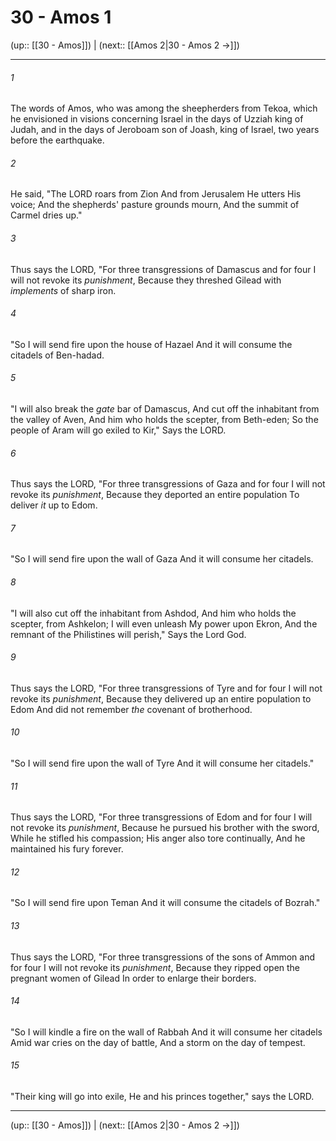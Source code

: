 # 30 - Amos 1

(up:: [[30 - Amos]]) | (next:: [[Amos 2|30 - Amos 2 →]])

***


###### 1 
The words of Amos, who was among the sheepherders from Tekoa, which he envisioned in visions concerning Israel in the days of Uzziah king of Judah, and in the days of Jeroboam son of Joash, king of Israel, two years before the earthquake. 

###### 2 
He said, "The LORD roars from Zion And from Jerusalem He utters His voice; And the shepherds' pasture grounds mourn, And the summit of Carmel dries up." 

###### 3 
Thus says the LORD, "For three transgressions of Damascus and for four I will not revoke its _punishment_, Because they threshed Gilead with _implements_ of sharp iron. 

###### 4 
"So I will send fire upon the house of Hazael And it will consume the citadels of Ben-hadad. 

###### 5 
"I will also break the _gate_ bar of Damascus, And cut off the inhabitant from the valley of Aven, And him who holds the scepter, from Beth-eden; So the people of Aram will go exiled to Kir," Says the LORD. 

###### 6 
Thus says the LORD, "For three transgressions of Gaza and for four I will not revoke its _punishment_, Because they deported an entire population To deliver _it_ up to Edom. 

###### 7 
"So I will send fire upon the wall of Gaza And it will consume her citadels. 

###### 8 
"I will also cut off the inhabitant from Ashdod, And him who holds the scepter, from Ashkelon; I will even unleash My power upon Ekron, And the remnant of the Philistines will perish," Says the Lord God. 

###### 9 
Thus says the LORD, "For three transgressions of Tyre and for four I will not revoke its _punishment_, Because they delivered up an entire population to Edom And did not remember _the_ covenant of brotherhood. 

###### 10 
"So I will send fire upon the wall of Tyre And it will consume her citadels." 

###### 11 
Thus says the LORD, "For three transgressions of Edom and for four I will not revoke its _punishment_, Because he pursued his brother with the sword, While he stifled his compassion; His anger also tore continually, And he maintained his fury forever. 

###### 12 
"So I will send fire upon Teman And it will consume the citadels of Bozrah." 

###### 13 
Thus says the LORD, "For three transgressions of the sons of Ammon and for four I will not revoke its _punishment_, Because they ripped open the pregnant women of Gilead In order to enlarge their borders. 

###### 14 
"So I will kindle a fire on the wall of Rabbah And it will consume her citadels Amid war cries on the day of battle, And a storm on the day of tempest. 

###### 15 
"Their king will go into exile, He and his princes together," says the LORD.

***

(up:: [[30 - Amos]]) | (next:: [[Amos 2|30 - Amos 2 →]])

